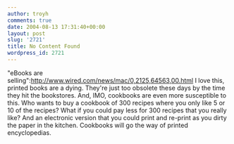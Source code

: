 ```yaml
---
author: troyh
comments: true
date: 2004-08-13 17:31:40+00:00
layout: post
slug: '2721'
title: No Content Found
wordpress_id: 2721
---
```


"eBooks are selling":http://www.wired.com/news/mac/0,2125,64563,00.html I love this, printed books are a dying. They're just too obsolete these days by the time they hit the bookstores. And, IMO, cookbooks are even more susceptible to this. Who wants to buy a cookbook of 300 recipes where you only like 5 or 10 of the recipes? What if you could pay less for 300 recipes that you really like? And an electronic version that you could print and re-print as you dirty the paper in the kitchen. Cookbooks will go the way of printed encyclopedias.
